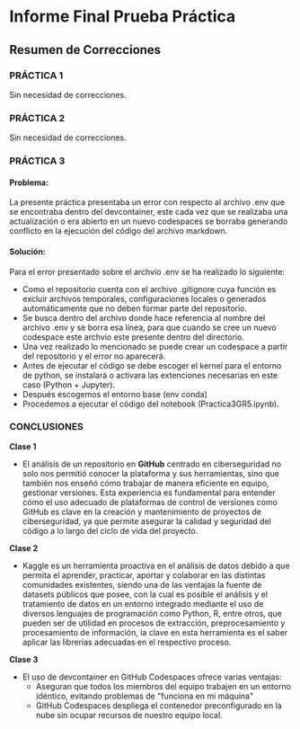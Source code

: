 # Informe Final Prueba Práctica 
## Resumen de Correcciones
### PRÁCTICA 1
Sin necesidad de correcciones.

### PRÁCTICA 2
Sin necesidad de correcciones.

### PRÁCTICA 3
#### Problema:
La presente práctica presentaba un error con respecto al archivo .env que se encontraba dentro del devcontainer, este cada vez que se realizaba una actualización o era abierto en un nuevo codespaces se borraba generando conflicto en la ejecución del código del archivo markdown.
#### Solución:
Para el error presentado sobre el archvio .env se ha realizado lo siguiente:
 * Como el repositorio cuenta con el archivo .gitignore cuya función es excluir archivos temporales, configuraciones locales o generados automáticamente que no deben formar parte del repositorio.
 * Se busca dentro del archivo donde hace referencia al nombre del archivo .env y se borra esa línea, para que cuando se cree un nuevo codespace este archvio este presente dentro del directorio.
 * Una vez realizado lo mencionado se puede crear un codespace a partir del repositorio y el error no aparecerá.
 * Antes de ejecutar el código se debe escoger el kernel para el entorno de python, se instalará o activara las extenciones necesarias en este caso (Python + Jupyter).
 * Después escogemos el entorno base (env conda) 
 * Procedemos a ejecutar el código del notebook (Practica3GR5.ipynb).


### CONCLUSIONES 
**Clase 1**
* El análisis de un repositorio en **GitHub** centrado en ciberseguridad no solo nos permitió conocer la plataforma y sus herramientas, sino que también nos enseñó cómo trabajar de manera eficiente en equipo, gestionar versiones. Esta experiencia es fundamental para entender cómo el uso adecuado de plataformas de control de versiones como GitHub es clave en la creación y mantenimiento de proyectos de ciberseguridad, ya que permite asegurar la calidad y seguridad del código a lo largo del ciclo de vida del proyecto.

**Clase 2**
* Kaggle es un herramienta proactiva en el análisis de datos debido a que permita el aprender, practicar, aportar y colaborar en las distintas comunidades existentes, siendo una de las ventajas la fuente de datasets públicos que posee, con la cual es posible el análisis y el tratamiento de datos en un entorno integrado mediante el uso de diversos lenguajes de programación como Python, R, entre otros, que pueden ser de utilidad en procesos de extracción, preprocesamiento y procesamiento de información, la clave en esta herramienta es el saber aplicar las librerías adecuadas en el respectivo proceso.
  
**Clase 3**
* El uso de devcontainer en GitHub Codespaces ofrece varias ventajas:
  * Aseguran que todos los miembros del equipo trabajen en un entorno idéntico, evitando problemas de "funciona en mi máquina" 
  * GitHub Codespaces despliega el contenedor preconfigurado en la nube sin ocupar recursos de nuestro equipo local.
